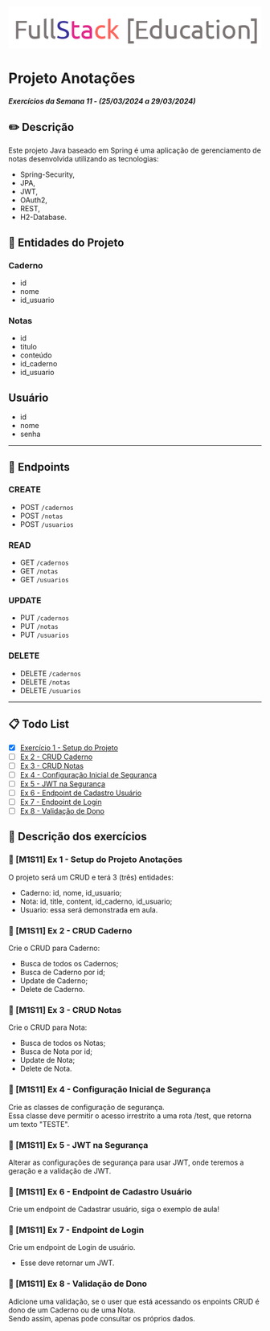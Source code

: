 ![logo](images/logo.png)

# Projeto Anotações
#### _Exercícios da Semana 11 - (25/03/2024 a 29/03/2024)_

## ✏️ Descrição
Este projeto Java baseado em Spring é uma aplicação de gerenciamento de notas desenvolvida utilizando as tecnologias:
- Spring-Security, 
- JPA, 
- JWT, 
- OAuth2, 
- REST, 
- H2-Database.

## 📌 Entidades do Projeto
### Caderno
- id
- nome
- id_usuario

### Notas
- id
- titulo
- conteúdo
- id_caderno
- id_usuario

## Usuário
- id
- nome
- senha

---
## 🎯 Endpoints
### CREATE
- POST ```/cadernos```
- POST ```/notas```
- POST ```/usuarios```

### READ
- GET ```/cadernos```
- GET ```/notas```
- GET ```/usuarios``` 

### UPDATE
- PUT ```/cadernos```
- PUT ```/notas```
- PUT ```/usuarios```

### DELETE
- DELETE ```/cadernos```
- DELETE ```/notas```
- DELETE ```/usuarios```

--- 
## 📋 Todo List
- [x] [Exercício 1 - Setup do Projeto](#-m1s11-ex-1---setup-do-projeto-anotações)
- [ ] [Ex 2 - CRUD Caderno](#-m1s11-ex-2---crud-caderno)
- [ ] [Ex 3 - CRUD Notas](#-m1s11-ex-3---crud-notas)
- [ ] [Ex 4 - Configuração Inicial de Segurança](#-m1s11-ex-4---configuração-inicial-de-segurança)
- [ ] [Ex 5 - JWT na Segurança](#-m1s11-ex-5---jwt-na-segurança)
- [ ] [Ex 6 - Endpoint de Cadastro Usuário](#-m1s11-ex-6---endpoint-de-cadastro-usuário)
- [ ] [Ex 7 - Endpoint de Login](#-m1s11-ex-7---endpoint-de-login)
- [ ] [Ex 8 - Validação de Dono](#-m1s11-ex-8---validação-de-dono)

## 📂 Descrição dos exercícios
### 📖 [M1S11] Ex 1 - Setup do Projeto Anotações
O projeto será um CRUD e terá 3 (três) entidades:
- Caderno: id, nome, id_usuario;
- Nota: id, title, content, id_caderno, id_usuario;
- Usuario: essa será demonstrada em aula.

### 📖 [M1S11] Ex 2 - CRUD Caderno
Crie o CRUD para Caderno:
- Busca de todos os Cadernos;
- Busca de Caderno por id;
- Update de Caderno;
- Delete de Caderno.

### 📖 [M1S11] Ex 3 - CRUD Notas
Crie o CRUD para Nota:
- Busca de todos os Notas;
- Busca de Nota por id;
- Update de Nota;
- Delete de Nota.

### 📖 [M1S11] Ex 4 - Configuração Inicial de Segurança
Crie as classes de configuração de segurança. <br/>
Essa classe deve permitir o acesso irrestrito a uma rota /test, que retorna um texto "TESTE".

### 📖 [M1S11] Ex 5 - JWT na Segurança
Alterar as configurações de segurança para usar JWT, onde teremos a geração e a validação de JWT.

### 📖 [M1S11] Ex 6 - Endpoint de Cadastro Usuário
Crie um endpoint de Cadastrar usuário, siga o exemplo de aula!

### 📖 [M1S11] Ex 7 - Endpoint de Login
Crie um endpoint de Login de usuário.
- Esse deve retornar um JWT.

### 📖 [M1S11] Ex 8 - Validação de Dono
Adicione uma validação, se o user que está acessando os enpoints CRUD é dono de um Caderno ou de uma Nota. <br/>
Sendo assim, apenas pode consultar os próprios dados.